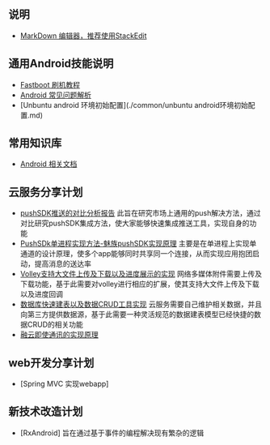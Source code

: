 ## 说明
* [MarkDown 编辑器，推荐使用StackEdit](https://stackedit.io/editor)

## 通用Android技能说明
* [Fastboot 刷机教程](./common/FastBoot.md)
* [Android  常见问题解析](./common/AndroidStudioSUseProblem.md)
* [Unbuntu android 环境初始配置](./common/unbuntu android环境初始配置.md)


## 常用知识库
* [Android 相关文档](./common)


## 云服务分享计划
* [pushSDK推送的对比分析报告]()
   此旨在研究市场上通用的push解决方法，通过对比研究pushSDK集成方法，使大家能够快速集成推送工具，实现自身的功能
* [PushSDk单进程实现方法-魅族pushSDK实现原理]()
   主要是在单进程上实现单通道的设计原理，使多个app能够同时共享同一个连接，从而实现应用抱团启动，提高消息的送达率
* [Volley支持大文件上传及下载以及进度展示的实现]()
   网络多媒体附件需要上传及下载功能，基于此需要对volley进行相应的扩展，使其支持大文件上传及下载以及进度回调
* [数据库快速建表以及数据CRUD工具实现]()
   云服务需要自己维护相关数据，并且向第三方提供数据源，基于此需要一种灵活规范的数据建表模型已经快捷的数据CRUD的相关功能
* [融云即使通讯的实现原理]()



## web开发分享计划
* [Spring MVC 实现webapp]

## 新技术改造计划
* [RxAndroid]
  旨在通过基于事件的编程解决现有繁杂的逻辑
